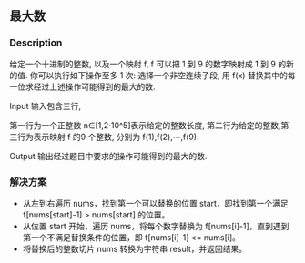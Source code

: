 ## 最大数
### Description

给定一个十进制的整数, 以及一个映射 f, f 可以把 1 到 9 的数字映射成 1 到 9 的新的值.
你可以执行如下操作至多 1 次:
选择一个非空连续子段, 用 f(x) 替换其中的每一位求经过上述操作可能得到的最大的数.

Input
输入包含三行,

第一行为一个正整数 n∈[1,2⋅10^5]表示给定的整数长度,
第二行为给定的整数,第三行为表示映射 f 的9 个整数, 分别为 f(1),f(2),⋯,f(9).

Output
输出经过题目中要求的操作可能得到的最大的数.

### 解决方案
- 从左到右遍历 nums，找到第一个可以替换的位置 start，即找到第一个满足 f[nums[start]-1] > nums[start] 的位置。
- 从位置 start 开始，遍历 nums，将每个数字替换为 f[nums[i]-1]，直到遇到第一个不满足替换条件的位置，即 f[nums[i]-1] <= nums[i]。
- 将替换后的整数切片 nums 转换为字符串 result，并返回结果。